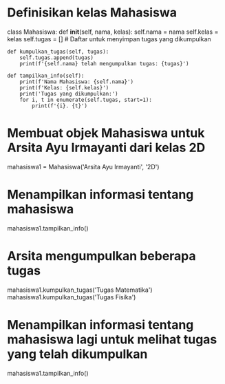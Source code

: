 # Definisikan kelas Mahasiswa
class Mahasiswa:
    def __init__(self, nama, kelas):
        self.nama = nama
        self.kelas = kelas
        self.tugas = []  # Daftar untuk menyimpan tugas yang dikumpulkan

    def kumpulkan_tugas(self, tugas):
        self.tugas.append(tugas)
        print(f'{self.nama} telah mengumpulkan tugas: {tugas}')

    def tampilkan_info(self):
        print(f'Nama Mahasiswa: {self.nama}')
        print(f'Kelas: {self.kelas}')
        print('Tugas yang dikumpulkan:')
        for i, t in enumerate(self.tugas, start=1):
            print(f'{i}. {t}')

# Membuat objek Mahasiswa untuk Arsita Ayu Irmayanti dari kelas 2D
mahasiswa1 = Mahasiswa('Arsita Ayu Irmayanti', '2D')

# Menampilkan informasi tentang mahasiswa
mahasiswa1.tampilkan_info()

# Arsita mengumpulkan beberapa tugas
mahasiswa1.kumpulkan_tugas('Tugas Matematika')
mahasiswa1.kumpulkan_tugas('Tugas Fisika')

# Menampilkan informasi tentang mahasiswa lagi untuk melihat tugas yang telah dikumpulkan
mahasiswa1.tampilkan_info()
